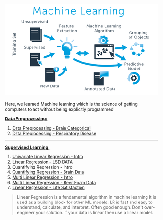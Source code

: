 ![png](images/ml_image.png)
---
Here, we learned Machine learning which is the science of getting computers to act without being explicitly programmed.



**[Data Preprocessing:](https://github.com/cliferraren/Machine-Learning/tree/master/Data%20PreProcessing)**

 1. [Data Preprocessing - Brain Categorical](https://github.com/cliferraren/Machine-Learning/blob/master/Data%20PreProcessing/Data%20Preprocessing.ipynb)
 2. [Data Preprocessing - Respiratory Disease](https://github.com/cliferraren/Machine-Learning/blob/master/Data%20PreProcessing/Respiratory%20Disease.ipynb)
---
**[Supervised Learning:](https://github.com/cliferraren/Machine-Learning/tree/master/Supervised)**
 1. [Univariate Linear Regression - Intro](https://github.com/cliferraren/Machine-Learning/blob/master/Supervised/Univariate_Linear_Regression.ipynb)
 2. [Linear Regression - LSD DATA](https://github.com/cliferraren/Machine-Learning/blob/master/Supervised/LinearRegression_LSD_DATA.ipynb)
 3. [Quantifying Regression - Intro](https://github.com/cliferraren/Machine-Learning/blob/master/Supervised/Quantifying_Regression.ipynb)
 4. [Quantifying Regression - Brain Data](https://github.com/cliferraren/Machine-Learning/blob/master/Supervised/Quantifying%20Linear%20Regression_Brain.ipynb)
 5. [Multi Linear Regression - Intro](https://github.com/cliferraren/Machine-Learning/blob/master/Supervised/MultiVariate%20Linear%20Regression.ipynb)
 6. [Multi Linear Regression - Beer Foam Data](https://github.com/cliferraren/Machine-Learning/blob/master/Supervised/MultiLinear%20Regression%20-%20Beer.ipynb)
 7. [Linear Regression - Life Satisfaction](https://github.com/cliferraren/Machine-Learning/blob/master/Supervised/LifeSatisfaction_vs_Income.ipynb)
> Linear Regression is a fundamental algorithm in machine learning
> It is used as a building block for other ML models.
> LR is fast and easy to understand, calculate, and interpret.
> Often good enough. Don't over-engineer your solution. If your data is linear then use a linear model.


 

